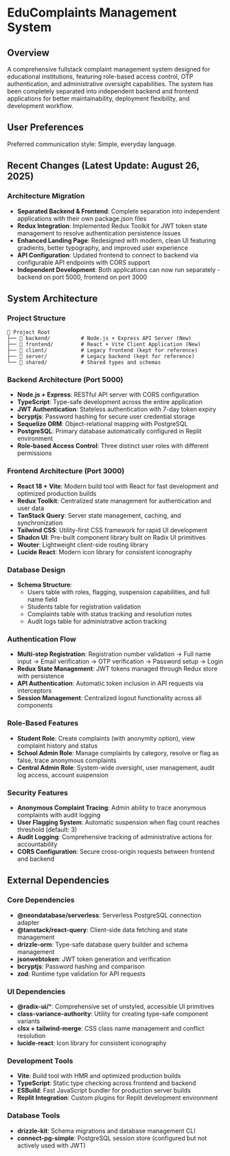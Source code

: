 # EduComplaints Management System

## Overview

A comprehensive fullstack complaint management system designed for educational institutions, featuring role-based access control, OTP authentication, and administrative oversight capabilities. The system has been completely separated into independent backend and frontend applications for better maintainability, deployment flexibility, and development workflow.

## User Preferences

Preferred communication style: Simple, everyday language.

## Recent Changes (Latest Update: August 26, 2025)

### Architecture Migration
- **Separated Backend & Frontend**: Complete separation into independent applications with their own package.json files
- **Redux Integration**: Implemented Redux Toolkit for JWT token state management to resolve authentication persistence issues
- **Enhanced Landing Page**: Redesigned with modern, clean UI featuring gradients, better typography, and improved user experience
- **API Configuration**: Updated frontend to connect to backend via configurable API endpoints with CORS support
- **Independent Development**: Both applications can now run separately - backend on port 5000, frontend on port 3000

## System Architecture

### Project Structure
```
📁 Project Root
├── 📂 backend/          # Node.js + Express API Server (New)
├── 📂 frontend/         # React + Vite Client Application (New)
├── 📂 client/           # Legacy frontend (kept for reference)
├── 📂 server/           # Legacy backend (kept for reference)
└── 📂 shared/           # Shared types and schemas
```

### Backend Architecture (Port 5000)
- **Node.js + Express**: RESTful API server with CORS configuration
- **TypeScript**: Type-safe development across the entire application
- **JWT Authentication**: Stateless authentication with 7-day token expiry
- **bcryptjs**: Password hashing for secure user credential storage
- **Sequelize ORM**: Object-relational mapping with PostgreSQL
- **PostgreSQL**: Primary database automatically configured in Replit environment
- **Role-based Access Control**: Three distinct user roles with different permissions

### Frontend Architecture (Port 3000)
- **React 18 + Vite**: Modern build tool with React for fast development and optimized production builds
- **Redux Toolkit**: Centralized state management for authentication and user data
- **TanStack Query**: Server state management, caching, and synchronization
- **Tailwind CSS**: Utility-first CSS framework for rapid UI development
- **Shadcn UI**: Pre-built component library built on Radix UI primitives
- **Wouter**: Lightweight client-side routing library
- **Lucide React**: Modern icon library for consistent iconography

### Database Design
- **Schema Structure**:
  - Users table with roles, flagging, suspension capabilities, and full name field
  - Students table for registration validation
  - Complaints table with status tracking and resolution notes
  - Audit logs table for administrative action tracking

### Authentication Flow
- **Multi-step Registration**: Registration number validation → Full name input → Email verification → OTP verification → Password setup → Login
- **Redux State Management**: JWT tokens managed through Redux store with persistence
- **API Authentication**: Automatic token inclusion in API requests via interceptors
- **Session Management**: Centralized logout functionality across all components

### Role-Based Features
- **Student Role**: Create complaints (with anonymity option), view complaint history and status
- **School Admin Role**: Manage complaints by category, resolve or flag as false, trace anonymous complaints
- **Central Admin Role**: System-wide oversight, user management, audit log access, account suspension

### Security Features
- **Anonymous Complaint Tracing**: Admin ability to trace anonymous complaints with audit logging
- **User Flagging System**: Automatic suspension when flag count reaches threshold (default: 3)
- **Audit Logging**: Comprehensive tracking of administrative actions for accountability
- **CORS Configuration**: Secure cross-origin requests between frontend and backend

## External Dependencies

### Core Dependencies
- **@neondatabase/serverless**: Serverless PostgreSQL connection adapter
- **@tanstack/react-query**: Client-side data fetching and state management
- **drizzle-orm**: Type-safe database query builder and schema management
- **jsonwebtoken**: JWT token generation and verification
- **bcryptjs**: Password hashing and comparison
- **zod**: Runtime type validation for API requests

### UI Dependencies
- **@radix-ui/***: Comprehensive set of unstyled, accessible UI primitives
- **class-variance-authority**: Utility for creating type-safe component variants
- **clsx + tailwind-merge**: CSS class name management and conflict resolution
- **lucide-react**: Icon library for consistent iconography

### Development Tools
- **Vite**: Build tool with HMR and optimized production builds
- **TypeScript**: Static type checking across frontend and backend
- **ESBuild**: Fast JavaScript bundler for production server builds
- **Replit Integration**: Custom plugins for Replit development environment

### Database Tools
- **drizzle-kit**: Schema migrations and database management CLI
- **connect-pg-simple**: PostgreSQL session store (configured but not actively used with JWT)